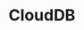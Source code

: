 ---
deprecated: true
title: CloudDB
slug: clouddb
excerpt: Paleiskite duomenu bazes keliais spragtelejimais. Visa kita palikite OVH.
---